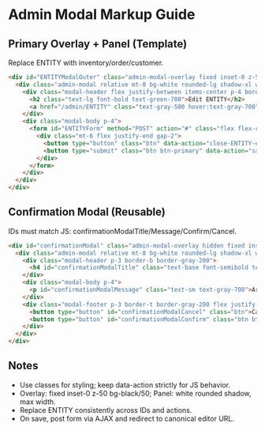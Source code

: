 # Admin Modal Markup Guide

## Primary Overlay + Panel (Template)
Replace ENTITY with inventory/order/customer.

```html
<div id="ENTITYModalOuter" class="admin-modal-overlay fixed inset-0 z-50 bg-black/50 flex items-start justify-center overflow-y-auto" data-action="close-ENTITY-editor-on-overlay" role="dialog" aria-modal="true" aria-hidden="false">
  <div class="admin-modal relative mt-8 bg-white rounded-lg shadow-xl w-full max-w-5xl">
    <div class="modal-header flex justify-between items-center p-4 border-b border-gray-200">
      <h2 class="text-lg font-bold text-green-700">Edit ENTITY</h2>
      <a href="/admin/ENTITY" class="text-gray-500 hover:text-gray-700" aria-label="Close" data-action="close-ENTITY-editor">&times;</a>
    </div>
    <div class="modal-body p-4">
      <form id="ENTITYForm" method="POST" action="#" class="flex flex-col gap-6">
        <div class="mt-6 flex justify-end gap-2">
          <button type="button" class="btn" data-action="close-ENTITY-editor">Cancel</button>
          <button type="submit" class="btn btn-primary" data-action="save-ENTITY">Save Changes</button>
        </div>
      </form>
    </div>
  </div>
</div>
```

## Confirmation Modal (Reusable)
IDs must match JS: confirmationModalTitle/Message/Confirm/Cancel.

```html
<div id="confirmationModal" class="admin-modal-overlay hidden fixed inset-0 z-50 bg-black/50 flex items-start justify-center overflow-y-auto" role="dialog" aria-modal="true" aria-hidden="true">
  <div class="admin-modal relative mt-8 bg-white rounded-lg shadow-xl w-full max-w-md">
    <div class="modal-header p-3 border-b border-gray-200">
      <h4 id="confirmationModalTitle" class="text-base font-semibold text-gray-800">Confirm Action</h4>
    </div>
    <div class="modal-body p-4">
      <p id="confirmationModalMessage" class="text-sm text-gray-700">Are you sure?</p>
    </div>
    <div class="modal-footer p-3 border-t border-gray-200 flex justify-end gap-2">
      <button type="button" id="confirmationModalCancel" class="btn">Cancel</button>
      <button type="button" id="confirmationModalConfirm" class="btn btn-primary">Confirm</button>
    </div>
  </div>
</div>
```

## Notes
- Use classes for styling; keep data-action strictly for JS behavior.
- Overlay: fixed inset-0 z-50 bg-black/50; Panel: white rounded shadow, max width.
- Replace ENTITY consistently across IDs and actions.
- On save, post form via AJAX and redirect to canonical editor URL.
